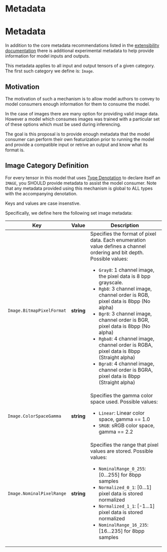 # Metadata
# Metadata

In addition to the core metadata recommendations listed in the [extensibility documentation](IR.md#metadata) there is additional experimental metadata to help provide information for model inputs and outputs.  

This metadata applies to all input and output tensors of a given category.  The first such category we define is: `Image`.

## Motivation

The motivation of such a mechanism is to allow model authors to convey to model consumers enough information for them to consume the model.  

In the case of images there are many option for providing valid image data.  However a model which consumes images was trained with a particular set of these options which must 
be used during inferencing.

The goal is this proposal is to provide enough metadata that the model consumer can perform their own featurization prior to running the model and provide a compatible input or retrive an output and know what its format is.

## Image Category Definition

For every tensor in this model that uses [Type Denotation](TypeDenotation.md) to declare itself an `IMAGE`, you SHOULD provide metadata to assist the model consumer.  Note that any metadata provided using this mechanism is global to ALL types
with the accompanying denotation.

Keys and values are case insenstive.

Specifically, we define here the following set image metadata:

|Key|Value|Description|
|-----|----|-----------|
|`Image.BitmapPixelFormat`|__string__|Specifies the format of pixel data. Each enumeration value defines a channel ordering and bit depth. Possible values: <ul><li>`Gray8`: 1 channel image, the pixel data is 8 bpp grayscale.</li><li>`Rgb8`: 3 channel image, channel order is RGB, pixel data is 8bpp (No alpha)</li><li>`Bgr8`: 3 channel image, channel order is BGR, pixel data is 8bpp (No alpha)</li><li>`Rgba8`: 4 channel image, channel order is RGBA, pixel data is 8bpp (Straight alpha)</li><li>`Bgra8`: 4 channel image, channel order is BGRA, pixel data is 8bpp (Straight alpha)</li></ul>|
|`Image.ColorSpaceGamma`|__string__|Specifies the gamma color space used. Possible values:<ul><li>`Linear`: Linear color space, gamma == 1.0</li><li>`SRGB`: sRGB color space, gamma == 2.2</li></ul>|
|`Image.NominalPixelRange`|__string__|Specifies the range that pixel values are stored. Possible values: <ul><li>`NominalRange_0_255`:  [0...255] for 8bpp samples</li><li>`Normalized_0_1`: [0...1] pixel data is stored normalized</li><li>`Normalized_1_1`: [-1...1] pixel data is stored normalized</li><li>`NominalRange_16_235`: [16...235] for 8bpp samples</li></ul>|


		
